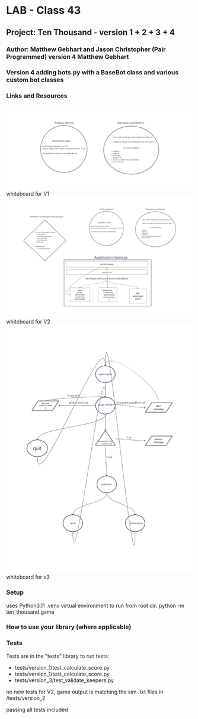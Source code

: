 # LAB - Class 43
## Project: Ten Thousand - version 1 + 2 + 3 + 4
### Author: Matthew Gebhart and Jason Christopher (Pair Programmed) version 4 Matthew Gebhart

### Version 4 adding bots.py with a BaseBot class and various custom bot classes

### Links and Resources
![Version_1 whiteboard](assets%2FVersion_1_wb.png)
whiteboard for V1
![V2_whiteboard](assets%2F10000_Lab_with_Jason_V2.png)
whiteboard for V2
![ten_thousand_v3_wb.png](assets%2Ften_thousand_v3_wb.png)
whiteboard for v3
### Setup
uses Python3.11 .venv virtual environment
to run from root dir: python -m ten_thousand.game

### How to use your library (where applicable)

### Tests
Tests are in the "tests" library 
to run tests: 
- tests/version_1/test_calculate_score.py
- tests/version_1/test_calculate_score.py 
- tests/version_3/test_validate_keepers.py

no new tests for V2, game output is matching the sim .txt files in /tests/version_2


passing all tests included
